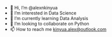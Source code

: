 - 👋 Hi, I’m @alexnkinyua
- 👀 I’m interested in Data Science
- 🌱 I’m currently learning Data Analysis
- 💞️ I’m looking to collaborate on Python
- 📫 How to reach me kinyua.alex@outlook.com

<!---
alexnkinyua/alexnkinyua is a ✨ special ✨ repository because its `README.md` (this file) appears on your GitHub profile.
You can click the Preview link to take a look at your changes.
--->
